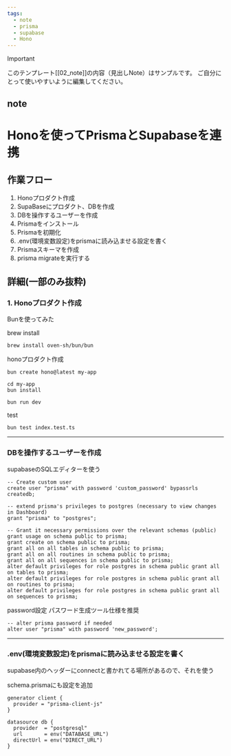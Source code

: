 ```yaml
---
tags:
  - note
  - prisma
  - supabase
  - Hono
---
```

> [!IMPORTANT]
> このテンプレート[[02_note]]の内容（見出しNote）はサンプルです。
> ご自分にとって使いやすいように編集してください。

## note
# Honoを使ってPrismaとSupabaseを連携
## 作業フロー
1. Honoプロダクト作成
2. SupaBaseにプロダクト、DBを作成
3. DBを操作するユーザーを作成
4. Prismaをインストール
5. Prismaを初期化
6. .env(環境変数設定)をprismaに読み込ませる設定を書く
7. Prismaスキーマを作成
8. prisma migrateを実行する

## 詳細(一部のみ抜粋)
### 1. Honoプロダクト作成
Bunを使ってみた

brew install
```
brew install oven-sh/bun/bun
```

honoプロダクト作成
```
bun create hono@latest my-app
```

```
cd my-app
bun install
```

```
bun run dev
```

test
```
bun test index.test.ts
```

---

### DBを操作するユーザーを作成
supabaseのSQLエディターを使う
```
-- Create custom user
create user "prisma" with password 'custom_password' bypassrls createdb;

-- extend prisma's privileges to postgres (necessary to view changes in Dashboard)
grant "prisma" to "postgres";

-- Grant it necessary permissions over the relevant schemas (public)
grant usage on schema public to prisma;
grant create on schema public to prisma;
grant all on all tables in schema public to prisma;
grant all on all routines in schema public to prisma;
grant all on all sequences in schema public to prisma;
alter default privileges for role postgres in schema public grant all on tables to prisma;
alter default privileges for role postgres in schema public grant all on routines to prisma;
alter default privileges for role postgres in schema public grant all on sequences to prisma;

```

password設定
パスワード生成ツール仕様を推奨
```
-- alter prisma password if needed
alter user "prisma" with password 'new_password';

```

---
### .env(環境変数設定)をprismaに読み込ませる設定を書く
supabase内のヘッダーにconnectと書かれてる場所があるので、それを使う

schema.prismaにも設定を追加
```
generator client {
  provider = "prisma-client-js"
}

datasource db {
  provider  = "postgresql"
  url       = env("DATABASE_URL")
  directUrl = env("DIRECT_URL")
}
```